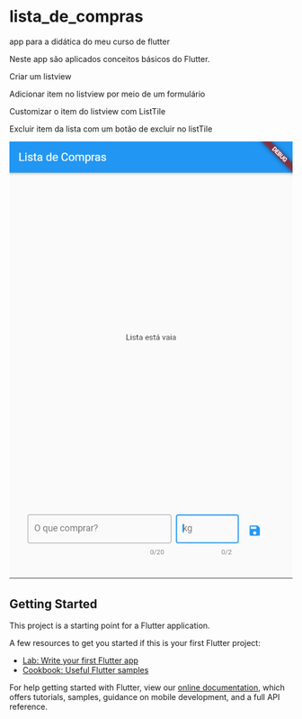 # lista_de_compras

app para a didática do meu curso de flutter

Neste app são aplicados conceitos básicos do Flutter.

Criar um listview

Adicionar item no listview por meio de um formulário

Customizar o item do listview com ListTile

Excluir item da lista com um botão de excluir no listTile

![alt text](https://github.com/otocampos/lista-de-compras/blob/master/lista_de_compras/tela1.PNG?raw=true)



## Getting Started

This project is a starting point for a Flutter application.

A few resources to get you started if this is your first Flutter project:

- [Lab: Write your first Flutter app](https://flutter.dev/docs/get-started/codelab)
- [Cookbook: Useful Flutter samples](https://flutter.dev/docs/cookbook)

For help getting started with Flutter, view our
[online documentation](https://flutter.dev/docs), which offers tutorials,
samples, guidance on mobile development, and a full API reference.
